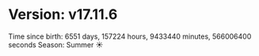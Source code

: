 # Version: v17.11.6
Time since birth: 6551 days, 157224 hours, 9433440 minutes, 566006400 seconds
Season: Summer ☀️
